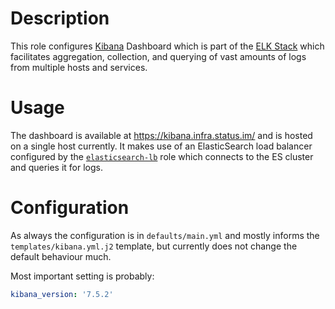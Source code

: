 # Description

This role configures [Kibana](https://www.elastic.co/guide/en/kibana/7.5/index.html) Dashboard which is part of the [ELK Stack](https://www.elastic.co/elk-stack) which facilitates aggregation, collection, and querying of vast amounts of logs from multiple hosts and services.

# Usage

The dashboard is available at https://kibana.infra.status.im/ and is hosted on a single host currently. It makes use of an ElasticSearch load balancer configured by the [`elasticsearch-lb`](../elasticsearch-lb/README.md) role which connects to the ES cluster and queries it for logs.

# Configuration

As always the configuration is in `defaults/main.yml` and mostly informs the `templates/kibana.yml.j2` template, but currently does not change the default behaviour much.

Most important setting is probably:

```yaml
kibana_version: '7.5.2'
```
